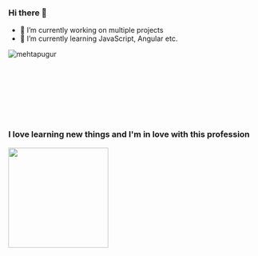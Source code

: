 ### Hi there 👋

- 🔭 I’m currently working on multiple projects
- 🌱 I’m currently learning JavaScript, Angular etc.

<p><img align="left" src="https://github-readme-stats.vercel.app/api/top-langs?username=mehtapugur&show_icons=true&locale=en&layout=compact" alt="mehtapugur" /></p>
<br><br><br><br><br><br><br><br>

### I love learning new things and I'm in love with this profession 
<img height="200px" src="https://media.giphy.com/media/L1R1tvI9svkIWwpVYr/giphy.gif"/>
